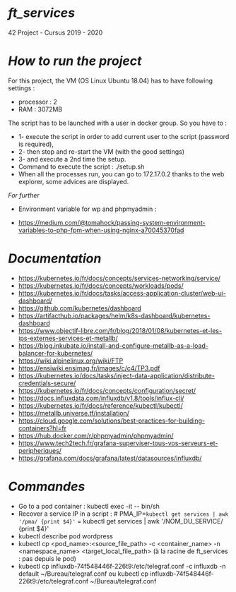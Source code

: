 # *ft_services*
42 Project - Cursus 2019 - 2020

# *How to run the project*
For this project, the VM (OS Linux Ubuntu 18.04) has to have following settings : 
- processor : 2 
- RAM : 3072MB

The script has to be launched with a user in docker group.
So you have to :
- 1- execute the script in order to add current user to the script (password is required), 
- 2- then stop and re-start the VM (with the good settings)
- 3- and execute a 2nd time the setup.
- Command to execute the script :
./setup.sh
- When all the processes run, you can go to 172.17.0.2 thanks to the web explorer, some advices are displayed.

*For further*
* Environment variable for wp and phpmyadmin : 
- https://medium.com/@tomahock/passing-system-environment-variables-to-php-fpm-when-using-nginx-a70045370fad

# *Documentation*
* https://kubernetes.io/fr/docs/concepts/services-networking/service/
* https://kubernetes.io/fr/docs/concepts/workloads/pods/
* https://kubernetes.io/fr/docs/tasks/access-application-cluster/web-ui-dashboard/
* https://github.com/kubernetes/dashboard
* https://artifacthub.io/packages/helm/k8s-dashboard/kubernetes-dashboard
* https://www.objectif-libre.com/fr/blog/2018/01/08/kubernetes-et-les-ips-externes-services-et-metallb/
* https://blog.inkubate.io/install-and-configure-metallb-as-a-load-balancer-for-kubernetes/
* https://wiki.alpinelinux.org/wiki/FTP
* https://ensiwiki.ensimag.fr/images/c/c4/TP3.pdf
* https://kubernetes.io/docs/tasks/inject-data-application/distribute-credentials-secure/
* https://kubernetes.io/fr/docs/concepts/configuration/secret/
* https://docs.influxdata.com/influxdb/v1.8/tools/influx-cli/
* https://kubernetes.io/fr/docs/reference/kubectl/kubectl/
* https://metallb.universe.tf/installation/
* https://cloud.google.com/solutions/best-practices-for-building-containers?hl=fr
* https://hub.docker.com/r/phpmyadmin/phpmyadmin/
* https://www.tech2tech.fr/grafana-superviser-tous-vos-serveurs-et-peripheriques/
* https://grafana.com/docs/grafana/latest/datasources/influxdb/

# *Commandes*
* Go to a pod container : kubectl exec -it <nom du pod ex : phpmyadmin-deployment-6d6f76c9f-ljnfr> -- bin/sh
* Recover a service IP in a script : # PMA_IP=`kubectl get services | awk '/pma/ {print $4}'`
= kubectl get services | awk '/NOM_DU_SERVICE/ {print $4}'
* kubectl describe pod wordpress
* kubectl cp <pod_name>:<source_file_path> -c <container_name> -n <namespace_name> <target_local_file_path> (à la racine de ft_services : pas depuis le pod)
* kubectl cp influxdb-74f548446f-226t9:/etc/telegraf.conf -c influxdb -n default ~/Bureau/telegraf.conf
ou kubectl cp influxdb-74f548446f-226t9:/etc/telegraf.conf ~/Bureau/telegraf.conf


